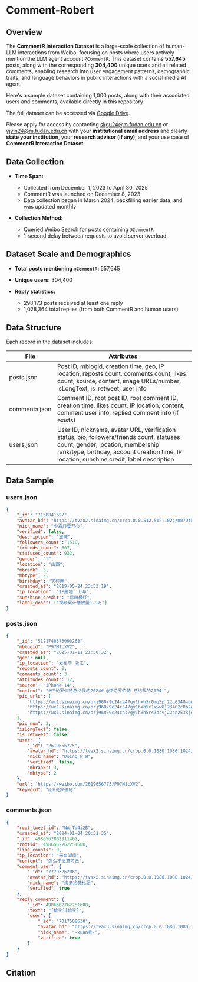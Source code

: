 # Comment-Robert

## Overview

The **CommentR Interaction Dataset** is a large-scale collection of human-LLM interactions from Weibo, focusing on posts where users actively mention the LLM agent account `@CommentR`. This dataset contains **557,645** posts, along with the corresponding **304,400** unique users and all related comments, enabling research into user engagement patterns, demographic traits, and language behaviors in public interactions with a social media AI agent.

Here's a sample dataset containing 1,000 posts, along with their associated users and comments, available directly in this repository.

The full dataset can be accessed via [Google Drive](https://drive.google.com/file/d/1mqXO9mLObt2UcMa8y9ZPvfPuwRBaiSyS/view?usp=sharing). 

Please apply for access by contacting [skgu24@m.fudan.edu.cn](skgu24@m.fudan.edu.cn) or [yjyin24@m.fudan.edu.cn](skgu24@m.fudan.edu.cn) with your **institutional email address** and clearly **state your institution**, your **research advisor (if any)**, and your use case of **CommentR Interaction Dataset**.

## Data Collection

* **Time Span:**

  * Collected from December 1, 2023 to April 30, 2025
  * CommentR was launched on December 8, 2023
  * Data collection began in March 2024, backfilling earlier data, and was updated monthly
* **Collection Method:**

  * Queried Weibo Search for posts containing `@CommentR`
  * 1-second delay between requests to avoid server overload

## Dataset Scale and Demographics

* **Total posts mentioning `@CommentR`:** 557,645

* **Unique users:** 304,400

* **Reply statistics:**

  * 298,173 posts received at least one reply
  * 1,028,364 total replies (from both CommentR and human users)

## Data Structure

Each record in the dataset includes:

| File          | Attributes                                                                 |
| ------------- | -------------------------------------------------------------------------- |
| posts.json    | Post ID, mblogid, creation time, geo, IP location, reposts count, comments count, likes count, source, content, image URLs/number, isLongText, is_retweet, user info|
| comments.json | Comment ID, root post ID, root comment ID, creation time, likes count, IP location, content, comment user info, replied comment info (if exists)|
| users.json    | User ID, nickname, avatar URL, verification status, bio, followers/friends count, statuses count, gender, location, membership rank/type, birthday, account creation time, IP location, sunshine credit, label description |



## Data Sample

### users.json
```json
{
    "_id": "7158841527",
    "avatar_hd": "https://tvax2.sinaimg.cn/crop.0.0.512.512.1024/007OtLHVly8hag5b1x4i1j30e80e83z0.jpg",
    "nick_name": "小霖月要开心",
    "verified": false,
    "description": "震魂",
    "followers_count": 1518,
    "friends_count": 607,
    "statuses_count": 932,
    "gender": "f",
    "location": "山西",
    "mbrank": 3,
    "mbtype": 2,
    "birthday": "天秤座",
    "created_at": "2019-05-24 23:53:19",
    "ip_location": "IP属地：上海",
    "sunshine_credit": "信用极好",
    "label_desc": ["视频累计播放量1.9万"]
}
```
### posts.json 
```json
{
    "_id": "5121748373090268",
    "mblogid": "P97M1cXV2",
    "created_at": "2025-01-11 21:50:32",
    "geo": null,
    "ip_location": "发布于 浙江",
    "reposts_count": 0,
    "comments_count": 3,
    "attitudes_count": 12,
    "source": "iPhone 14",
    "content": "#评论罗伯特总结我的2024# @评论罗伯特 总结我的2024 ",
    "pic_urls": [
        "https://wx1.sinaimg.cn/orj960/9c24ca47gy1hxh5r0mq5pj22c03404qq",
        "https://wx1.sinaimg.cn/orj960/9c24ca47gy1hxh5r1xww8j23402c0b2a",
        "https://wx1.sinaimg.cn/orj960/9c24ca47gy1hxh5rs3osvj22sn253kjo"
    ],
    "pic_num": 3,
    "isLongText": false,
    "is_retweet": false,
    "user": {
        "_id": "2619656775",
        "avatar_hd": "https://tvax2.sinaimg.cn/crop.0.0.1080.1080.1024/9c24ca47ly8hmbfx2bhv5j20u00u079d.jpg",
        "nick_name": "Doing_W_W",
        "verified": false,
        "mbrank": 3,
        "mbtype": 2
    },
    "url": "https://weibo.com/2619656775/P97M1cXV2",
    "keyword": "@评论罗伯特"
}
```
### comments.json
```json
{
    "root_tweet_id": "NAjTd4i2B",
    "created_at": "2024-01-04 20:51:35",
    "_id": 4986562862911462,
    "rootid": 4986562762251608,
    "like_counts": 0,
    "ip_location": "来自湖南",
    "content": "怎么不愿意可恶",
    "comment_user": {
        "_id": "7779326206",
        "avatar_hd": "https://tvax2.sinaimg.cn/crop.0.0.1080.1080.1024/008utg7kly8hts5dbp5v8j30u00u0n00.jpg",
        "nick_name": "海島拾薇札記",
        "verified": true
    },
    "reply_comment": {
        "_id": 4986562762251608,
        "text": "[偷笑][偷笑]",
        "user": {
            "_id": "7017508530",
            "avatar_hd": "https://tvax3.sinaimg.cn/crop.0.0.1080.1080.1024/007EUKxsgy1hu2hzozkzkj30u00u0gov.jpg",
            "nick_name": "-xuan宣-",
            "verified": true
        }
    }
}
```

## Citation


